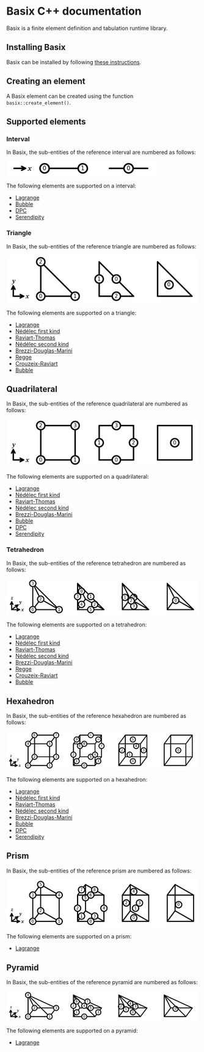 # Basix C++ documentation

Basix is a finite element definition and tabulation runtime library.

## Installing Basix
Basix can be installed by following [these instructions](https://github.com/FEniCS/basix/blob/main/INSTALL.md).

## Creating an element
A Basix element can be created using the function `basix::create_element()`.

## Supported elements

### Interval
In Basix, the sub-entities of the reference interval are numbered as follows:

![The numbering of a reference interval](img/interval_numbering.png)

The following elements are supported on a interval:

  - [Lagrange](https://defelement.com/elements/lagrange.html)
  - [Bubble](https://defelement.com/elements/bubble.html)
  - [DPC](https://defelement.com/elements/dpc.html)
  - [Serendipity](https://defelement.com/elements/serendipity.html)

### Triangle
In Basix, the sub-entities of the reference triangle are numbered as follows:

![The numbering of a reference triangle](img/triangle_numbering.png)

The following elements are supported on a triangle:

  - [Lagrange](https://defelement.com/elements/lagrange.html)
  - [Nédélec first kind](https://defelement.com/elements/nedelec1.html)
  - [Raviart-Thomas](https://defelement.com/elements/raviart-thomas.html)
  - [Nédélec second kind](https://defelement.com/elements/nedelec2.html)
  - [Brezzi-Douglas-Marini](https://defelement.com/elements/brezzi-douglas-marini.html)
  - [Regge](https://defelement.com/elements/regge.html)
  - [Crouzeix-Raviart](https://defelement.com/elements/crouzeix-raviart.html)
  - [Bubble](https://defelement.com/elements/bubble.html)

## Quadrilateral
In Basix, the sub-entities of the reference quadrilateral are numbered as follows:

![The numbering of a reference quadrilateral](img/quadrilateral_numbering.png)

The following elements are supported on a quadrilateral:

  - [Lagrange](https://defelement.com/elements/lagrange.html)
  - [Nédélec first kind](https://defelement.com/elements/qcurl.html)
  - [Raviart-Thomas](https://defelement.com/elements/qdiv.html)
  - [Nédélec second kind](https://defelement.com/elements/scurl.html)
  - [Brezzi-Douglas-Marini](https://defelement.com/elements/sdiv.html)
  - [Bubble](https://defelement.com/elements/bubble.html)
  - [DPC](https://defelement.com/elements/dpc.html)
  - [Serendipity](https://defelement.com/elements/serendipity.html)

### Tetrahedron
In Basix, the sub-entities of the reference tetrahedron are numbered as follows:

![The numbering of a reference tetrahedron](img/tetrahedron_numbering.png)

The following elements are supported on a tetrahedron:

  - [Lagrange](https://defelement.com/elements/lagrange.html)
  - [Nédélec first kind](https://defelement.com/elements/nedelec1.html)
  - [Raviart-Thomas](https://defelement.com/elements/raviart-thomas.html)
  - [Nédélec second kind](https://defelement.com/elements/nedelec2.html)
  - [Brezzi-Douglas-Marini](https://defelement.com/elements/brezzi-douglas-marini.html)
  - [Regge](https://defelement.com/elements/regge.html)
  - [Crouzeix-Raviart](https://defelement.com/elements/crouzeix-raviart.html)
  - [Bubble](https://defelement.com/elements/bubble.html)

## Hexahedron
In Basix, the sub-entities of the reference hexahedron are numbered as follows:

![The numbering of a reference hexahedron](img/hexahedron_numbering.png)

The following elements are supported on a hexahedron:

  - [Lagrange](https://defelement.com/elements/lagrange.html)
  - [Nédélec first kind](https://defelement.com/elements/qcurl.html)
  - [Raviart-Thomas](https://defelement.com/elements/qdiv.html)
  - [Nédélec second kind](https://defelement.com/elements/scurl.html)
  - [Brezzi-Douglas-Marini](https://defelement.com/elements/sdiv.html)
  - [Bubble](https://defelement.com/elements/bubble.html)
  - [DPC](https://defelement.com/elements/dpc.html)
  - [Serendipity](https://defelement.com/elements/serendipity.html)

## Prism
In Basix, the sub-entities of the reference prism are numbered as follows:

![The numbering of a reference prism](img/prism_numbering.png)

The following elements are supported on a prism:

  - [Lagrange](https://defelement.com/elements/lagrange.html)

## Pyramid
In Basix, the sub-entities of the reference pyramid are numbered as follows:

![The numbering of a reference pyramid](img/pyramid_numbering.png)

The following elements are supported on a pyramid:

  - [Lagrange](https://defelement.com/elements/lagrange.html)
